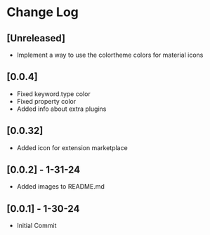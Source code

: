# Change Log

## [Unreleased]

- Implement a way to use the colortheme colors for material icons

## [0.0.4]

- Fixed keyword.type color
- Fixed property color
- Added info about extra plugins

## [0.0.32]

- Added icon for extension marketplace

## [0.0.2] - 1-31-24

- Added images to README.md

## [0.0.1] - 1-30-24

- Initial Commit
